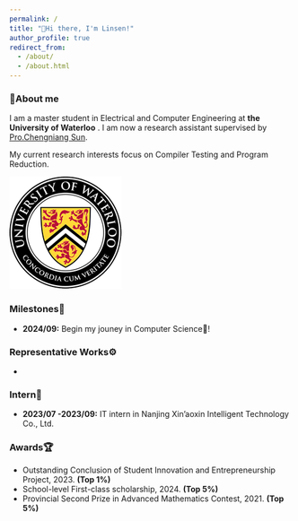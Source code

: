 ```yaml
---
permalink: /
title: "👋Hi there, I'm Linsen!"
author_profile: true
redirect_from:
  - /about/
  - /about.html
---
```


### 👀About me

I am a master student in Electrical and Computer Engineering at **the University of Waterloo** . I am now a research assistant supervised by [Pro.Chengniang Sun](https://cs.uwaterloo.ca/~cnsun/public/).

My current research interests focus on Compiler Testing and Program Reduction.

![University of Waterloo Logo](./images/Uwaterloo.gif)

### Milestones🎉

- **2024/09:** Begin my jouney in Computer Science🤗!

### Representative Works⚙️

-

### Intern💼

- **2023/07 -2023/09:** IT intern in Nanjing Xin’aoxin Intelligent Technology Co., Ltd.

### Awards🏆

- Outstanding Conclusion of Student Innovation and Entrepreneurship Project, 2023. **(Top 1%)**
- School-level First-class scholarship, 2024. **(Top 5%)**
- Provincial Second Prize in Advanced Mathematics Contest, 2021. **(Top 5%)**

